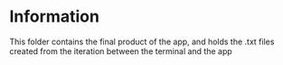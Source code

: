 # Information

This folder contains the final product of the app, and holds the .txt files created from the iteration between the terminal and the app